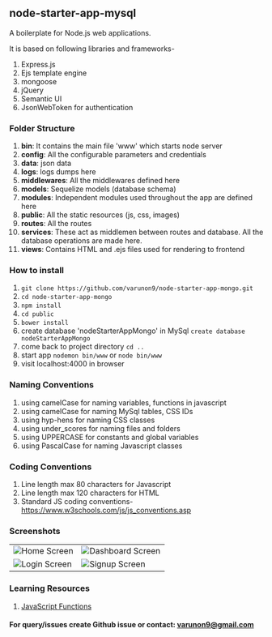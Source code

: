 ## node-starter-app-mysql

A boilerplate for Node.js web applications.

It is based on following libraries and frameworks-

1. Express.js
2. Ejs template engine
3. mongoose
4. jQuery
5. Semantic UI
6. JsonWebToken for authentication

### Folder Structure

1. **bin**: It contains the main file 'www' which starts node server
2. **config**: All the configurable parameters and credentials
3. **data**: json data
4. **logs**: logs dumps here
5. **middlewares**: All the middlewares defined here
6. **models**: Sequelize models (database schema)
7. **modules**: Independent modules used throughout the app are defined here
8. **public**: All the static resources (js, css, images)
9. **routes**: All the routes
10. **services**: These act as middlemen between routes and database. All the database operations are made here.
11. **views**: Contains HTML and .ejs files used for rendering to frontend

### How to install

1. `git clone https://github.com/varunon9/node-starter-app-mongo.git`
2. `cd node-starter-app-mongo`
3. `npm install`
4. `cd public`
5. `bower install`
6. create database 'nodeStarterAppMongo' in MySql `create database nodeStarterAppMongo`
7. come back to project directory `cd ..`
8. start app `nodemon bin/www` or `node bin/www`
9. visit localhost:4000 in browser


### Naming Conventions

1. using camelCase for naming variables, functions in javascript
2. using camelCase for naming MySql tables, CSS IDs
3. using hyp-hens for naming CSS classes
4. using under_scores for naming files and folders 
5. using UPPERCASE for constants and global variables
6. using PascalCase for naming Javascript classes 


### Coding Conventions

1. Line length max 80 characters for Javascript
2. Line length max 120 characters for HTML
3. Standard JS coding conventions- https://www.w3schools.com/js/js_conventions.asp

### Screenshots
|  |  |
| --- | --- |
|![Home Screen](./screenshots/home.png) | ![Dashboard Screen](./screenshots/dashboard.png)|
|![Login Screen](./screenshots/login.png) | ![Signup Screen](./screenshots/signup.png)|

### Learning Resources

1. [JavaScript Functions](https://www.scaler.com/topics/javascript/javascript-functions/)

#### For query/issues create Github issue or contact: varunon9@gmail.com
